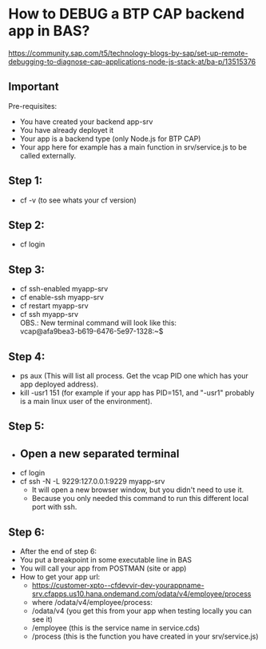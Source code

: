 # How to DEBUG a BTP CAP backend app in BAS?  
https://community.sap.com/t5/technology-blogs-by-sap/set-up-remote-debugging-to-diagnose-cap-applications-node-js-stack-at/ba-p/13515376

## Important
Pre-requisites:  
- You have created your backend app-srv
- You have already deployet it
- Your app is a backend type (only Node.js for BTP CAP)
- Your app here for example has a main function in srv/service.js to be called externally.

## Step 1: 
- cf -v (to see whats your cf version)
## Step 2: 
- cf login
## Step 3:
- cf ssh-enabled myapp-srv  
- cf enable-ssh myapp-srv  
- cf restart myapp-srv  
- cf ssh myapp-srv  
   OBS.: New terminal command will look like this:  
	vcap@afa9bea3-b619-6476-5e97-1328:~$
  
## Step 4: 
- ps aux (This will list  all process. Get the vcap PID one which has your app deployed address).  
- kill -usr1 151 (for example if your app has PID=151, and "-usr1" probably is a main linux user of the environment).  

## Step 5: 
- ## Open a new separated terminal  
- cf login
- cf ssh -N -L 9229:127.0.0.1:9229 myapp-srv
	- It will open a new browser window, but you didn't need to use it.
 	- Because you only needed this command to run this different local port with ssh.

## Step 6:
- After the end of step 6:
- You put a breakpoint in some executable line in BAS  
- You will call your app from POSTMAN (site or app)
- How to get your app url:
	- https://customer-xpto--cfdevvir-dev-yourappname-srv.cfapps.us10.hana.ondemand.com/odata/v4/employee/process
 	- where /odata/v4/employee/process:
  	- /odata/v4 (you get this from your app when testing locally you can see it)
  	- /employee (this is the service name in service.cds)
  	- /process (this is the function you have created in your srv/service.js)
